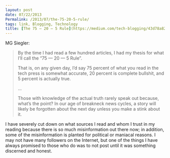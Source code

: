 ```yaml
---
layout: post
date: 07/22/2013
Permalink: /2013/07/the-75-20-5-rule/
tags: link, Blogging, Technology
title: [The 75 — 20 — 5 Rule](https://medium.com/tech-blogging/43d78a82e103)
---
```


<p>MG Siegler:</p>

<blockquote>
  <p>By the time I had read a few hundred articles, I had my thesis for what I’ll call the “75 — 20 — 5 Rule”.</p>
  
  <p>That is, on any given day, I’d say 75 percent of what you read in the tech press is somewhat accurate, 20 percent is complete bullshit, and 5 percent is actually true.</p>
  
  <p>&#8230;</p>
  
  <p>Those with knowledge of the actual truth rarely speak out because, what’s the point? In our age of breakneck news cycles, a story will likely be forgotten about the next day unless you make a stink about it.</p>
</blockquote>

<p>I have severely cut down on what sources I read and whom I trust in my reading because there is so much misinformation out there now; in addition, some of the misinformation is planted for political or maniacal reasons. I may not have many followers on the Internet, but one of the things I have always promised to those who do was to not post until it was something discerned and honest.</p>